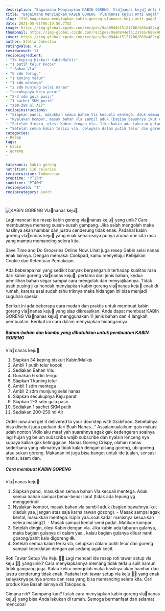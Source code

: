 ```yaml
---
description: "Bagaimana Menyiapkan KABIN GORENG  Vla🍍nanas keju🧀 Anti Gagal"
title: "Bagaimana Menyiapkan KABIN GORENG  Vla🍍nanas keju🧀 Anti Gagal"
slug: 1310-bagaimana-menyiapkan-kabin-goreng-vlananas-keju-anti-gagal
date: 2021-05-01T06:19:56.775Z
image: https://img-global.cpcdn.com/recipes/9ae0944ef5121706/680x482cq70/kabin-goreng-vlananas-keju-foto-resep-utama.jpg
thumbnail: https://img-global.cpcdn.com/recipes/9ae0944ef5121706/680x482cq70/kabin-goreng-vlananas-keju-foto-resep-utama.jpg
cover: https://img-global.cpcdn.com/recipes/9ae0944ef5121706/680x482cq70/kabin-goreng-vlananas-keju-foto-resep-utama.jpg
author: Stella Johnston
ratingvalue: 4.8
reviewcount: 11
recipeingredient:
- "34 keping biskuit KabinMalkis"
- "1 putih telur kocok"
- " Bahan Vla"
- "6 sdm terigu"
- "1 kuning telur"
- "1 sdm mentega"
- "2 sdm munjung selai nanas"
- "secukupnya Keju parut"
- "2-3 sdm gula pasir"
- "1 sachet SKM putih"
- "200-250 ml Air"
recipeinstructions:
- "Siapkan panci, masukkan semua bahan Vla kecuali mentega. Aduk semua bahan sampai benar-benar larut (tidak ada tepung yg menggerindil"
- "Nyalakan kompor, masak bahan vla sambil aduk (bagian bawahnya ikut diaduk yaa, jangan atas saja karna rawan gosong). Masak sampai agak kental, masukkan mentega. Icipin yaa..soal kadar manisnya sesuaikan selera masing2). Masak sampai kental semi padat. Matikan kompor."
- "Setelah dingin, olesi Kabin dengan vla. Jika kabin ada taburan gulanya, maka bagian gulanya di dalam yaa.. kalau bagian gulanya diluar nanti gosong/pahit kalo digoreng 😁."
- "Setelah semua kabin terisi vla, celupkan dalam putih telur dan goreng sampai kecoklatan dengan api sedang agak kecil."
categories:
- Resep
tags:
- kabin
- goreng
- 

katakunci: kabin goreng  
nutrition: 110 calories
recipecuisine: Indonesian
preptime: "PT15M"
cooktime: "PT40M"
recipeyield: "1"
recipecategory: Lunch

---
```



![KABIN GORENG 
Vla🍍nanas keju🧀](https://img-global.cpcdn.com/recipes/9ae0944ef5121706/680x482cq70/kabin-goreng-vlananas-keju-foto-resep-utama.jpg)

Lagi mencari ide resep kabin goreng 
vla🍍nanas keju🧀 yang unik? Cara membuatnya memang susah-susah gampang. Jika salah mengolah maka hasilnya akan hambar dan justru cenderung tidak enak. Padahal kabin goreng 
vla🍍nanas keju🧀 yang enak seharusnya punya aroma dan cita rasa yang mampu memancing selera kita.

Save Time and Do Groceries Online Now. Lihat juga resep Gabin selai nanas enak lainnya. Dengan memakai Cookpad, kamu menyetujui Kebijakan Cookie dan Ketentuan Pemakaian.

Ada beberapa hal yang sedikit banyak berpengaruh terhadap kualitas rasa dari kabin goreng 
vla🍍nanas keju🧀, pertama dari jenis bahan, kedua pemilihan bahan segar sampai cara mengolah dan menyajikannya. Tidak usah pusing jika hendak menyiapkan kabin goreng 
vla🍍nanas keju🧀 enak di rumah, karena asal sudah tahu triknya maka hidangan ini bisa menjadi suguhan spesial.


Berikut ini ada beberapa cara mudah dan praktis untuk membuat kabin goreng 
vla🍍nanas keju🧀 yang siap dikreasikan. Anda dapat membuat KABIN GORENG 
Vla🍍nanas keju🧀 menggunakan 11 jenis bahan dan 4 langkah pembuatan. Berikut ini cara dalam menyiapkan hidangannya.

<!--inarticleads1-->

##### Bahan-bahan dan bumbu yang dibutuhkan untuk pembuatan KABIN GORENG 
Vla🍍nanas keju🧀:

1. Siapkan 34 keping biskuit Kabin/Malkis
1. Ambil 1 putih telur kocok
1. Sediakan  Bahan Vla:
1. Gunakan 6 sdm terigu
1. Siapkan 1 kuning telur
1. Ambil 1 sdm mentega
1. Ambil 2 sdm munjung selai nanas
1. Siapkan secukupnya Keju parut
1. Siapkan 2-3 sdm gula pasir
1. Sediakan 1 sachet SKM putih
1. Sediakan 200-250 ml Air


Order now and get it delivered to your doorstep with GrabFood. Sebetulnya bisa disebut juga paduan dari Buah Nanas…&#34; Assalamualaikum gais makasi udah nonton Vidio aku maaf yah suarahnya agak gak kedengeran soalnya lagi hujan yg belum subscribe wajib subscribe dan nyalain lonceng nya supaya kalian gak ketinggalan. Nanas Goreng Crispy, olahan nanas sederhana yang nikmatnya tidak kalah dengan pisang goreng, ubi goreng atau sukun goreng. Makanan ini juga bisa banget untuk ide jualan, sensasi manis, asam dan. 

<!--inarticleads2-->

##### Cara membuat KABIN GORENG 
Vla🍍nanas keju🧀:

1. Siapkan panci, masukkan semua bahan Vla kecuali mentega. Aduk semua bahan sampai benar-benar larut (tidak ada tepung yg menggerindil
1. Nyalakan kompor, masak bahan vla sambil aduk (bagian bawahnya ikut diaduk yaa, jangan atas saja karna rawan gosong). - Masak sampai agak kental, masukkan mentega. Icipin yaa..soal kadar manisnya sesuaikan selera masing2). - Masak sampai kental semi padat. Matikan kompor.
1. Setelah dingin, olesi Kabin dengan vla. Jika kabin ada taburan gulanya, maka bagian gulanya di dalam yaa.. kalau bagian gulanya diluar nanti gosong/pahit kalo digoreng 😁.
1. Setelah semua kabin terisi vla, celupkan dalam putih telur dan goreng sampai kecoklatan dengan api sedang agak kecil.


Roti Tawar Setup Vla Keju 🧀🧀 Lagi mencari ide resep roti tawar setup vla keju 🧀🧀 yang unik? Cara menyiapkannya memang tidak terlalu sulit namun tidak gampang juga. Kalau keliru mengolah maka hasilnya akan hambar dan justru cenderung tidak enak. Padahal roti tawar setup vla keju 🧀🧀 yang enak selayaknya punya aroma dan rasa yang bisa memancing selera kita. Cari produk Kue Basah lainnya di Tokopedia. 

Gimana nih? Gampang kan? Itulah cara menyiapkan kabin goreng 
vla🍍nanas keju🧀 yang bisa Anda lakukan di rumah. Semoga bermanfaat dan selamat mencoba!
